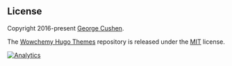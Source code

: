 


## License

Copyright 2016-present [George Cushen](https://georgecushen.com).

The [Wowchemy Hugo Themes](https://github.com/wowchemy/wowchemy-hugo-themes/) repository is released under the [MIT](https://github.com/wowchemy/wowchemy-hugo-themes/blob/main/LICENSE.md) license.

[![Analytics](https://ga-beacon.appspot.com/UA-78646709-2/wowchemy-hugo-themes/readme?pixel)](https://github.com/igrigorik/ga-beacon)
